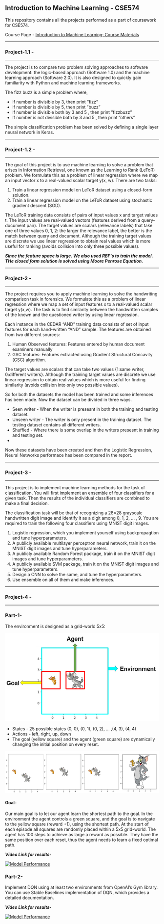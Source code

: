 ## Introduction to Machine Learning - CSE574

This repository contains all the projects performed as a part of coursework for CSE574. 

Course Page - [Introduction to Machine Learning: Course Materials](https://cedar.buffalo.edu/~srihari/CSE574/index.html)

-----
### Project-1.1 -

-----
The project is to compare two problem solving approaches to software development:
the logic-based approach (Software 1.0) and the machine learning approach (Software
2.0). It is also designed to quickly gain familiarity with Python and machine learning
frameworks.

The fizz buzz is a simple problem where,
- If number is divisible by 3, then print ”fizz”
- If number is divisible by 5, then print ”buzz”
- If number is divisible both by 3 and 5 , then print ”fizzbuzz”
- If number is not divisible both by 3 and 5 , then print ”others”

The simple classification problem has been solved by defining a single layer neural network in Keras. 

-----
### Project-1.2 - 

-----

The goal of this project is to use machine learning to solve a problem that arises in Information Retrieval,
one known as the Learning to Rank (LeToR) problem. We formulate this as a problem of linear regression
where we map an input vector x to a real-valued scalar target y(x, w).
There are two tasks:
1. Train a linear regression model on LeToR dataset using a closed-form solution.
2. Train a linear regression model on the LeToR dataset using stochastic gradient descent (SGD).

The LeToR training data consists of pairs of input values x and target values t. The input values are
real-valued vectors (features derived from a query-document pair). The target values are scalars (relevance
labels) that take one of three values 0, 1, 2: the larger the relevance label, the better is the match between
query and document. Although the training target values are discrete we use linear regression to obtain real
values which is more useful for ranking (avoids collision into only three possible values).

***Since the feature space is large. We also used RBF's to train the model. THe closed form solution is solved using Moore Penrose Equation.***

-----
### Project-2 -

-----

The project requires you to apply machine learning to solve the handwriting comparison task in forensics. We formulate this as a problem of linear regression where we map a set of input features x to a real-valued scalar target y(x,w).
The task is to find similarity between the handwritten samples of the known and the questioned writer by using linear regression.

Each instance in the CEDAR “AND” training data consists of set of input features for each hand-written “AND” sample. The features are obtained from two different sources:
1. Human Observed features: Features entered by human document examiners manually
2. GSC features: Features extracted using Gradient Structural Concavity (GSC) algorithm.

The target values are scalars that can take two values {1:same writer, 0:different writers}. Although the training target values are discrete we use linear regression to obtain real values which is more useful for finding similarity (avoids collision into only two possible values).

So for both the datasets the model has been trained and some inferences has been made. Now the dataset can be divided in three ways.

- Seen writer - When the writer is presesnt in both the training and testing dataset.
- Unseen writer - The writer is only present in the training dataset. The testing dataset contains all different writers.
- Shuffled - Where there is some overlap in the writers presesnt in training and testing set.
- 
Now these datasets have been created and then the Logistic Regression, Neural Networks performace has been compared in the report.

-----
### Project-3 -

-----

This project is to implement machine learning methods for the task of classification. You will first implement an ensemble of four classifiers for a given task. Then the results of the individual classifiers are combined to make a final decision.

The classification task will be that of recognizing a 28×28 grayscale handwritten digit image and identify it as a digit among 0, 1, 2, ... , 9. You are required to train the following four classifiers using MNIST digit images.

1. Logistic regression, which you implement yourself using backpropagtion and tune hyperparameters.
2. A publicly available multilayer perceptron neural network, train it on the MNIST digit images and tune hyperparameters.
3. A publicly available Random Forest package, train it on the MNIST digit images and tune hyperparameters.
4. A publicly available SVM package, train it on the MNIST digit images and tune hyperparameters.
5. Design a CNN to solve the same, and tune the hyperparameters. 
6. Use ensemble on all of them and make inferences. 

-----
### Project-4 -

-----

### Part-1-

The environment is designed as a grid-world 5x5:

![image](https://github.com/yash21saraf/Introduction-To-Machine-Learning-CSE574/blob/master/images/1.png)

- States - 25 possible states (0, 0), (0, 1), (0, 2), ... ,(4, 3), (4, 4)
- Actions - left, right, up, down
- The goal (yellow square) and the agent (green square) are dynamically changing the initial position on every reset.

![image](https://github.com/yash21saraf/Introduction-To-Machine-Learning-CSE574/blob/master/images/2.png)


#### Goal-
Our main goal is to let our agent learn the shortest path to the goal. In the environment the agent controls a green square, and the goal is to navigate to the yellow square (reward +1), using the shortest path. At the start of each episode all squares are randomly placed within a 5x5 grid-world. The agent has 100 steps to achieve as large a reward as possible. They have the same position over each reset, thus the agent needs to learn a fixed optimal path.

***Video Link for results-***

[![Model Performance](https://img.youtube.com/vi/Ao7MbP_edlA/0.jpg)](https://youtu.be/Ao7MbP_edlA)

### Part-2-

Implement DQN using at least two environments from OpenAI’s Gym library. You can use
Stable Baselines implementation of DQN, which provides a detailed documentation.

***Video Link for results-***

[![Model Performance](https://img.youtube.com/vi/S6v8ZslGe5E/0.jpg)](https://youtu.be/S6v8ZslGe5E)
